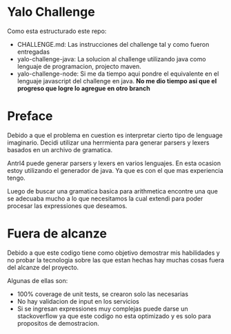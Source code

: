 # Yalo Challenge

Como esta estructurado este repo:
- CHALLENGE.md: Las instrucciones del challenge tal y como fueron entregadas
- yalo-challenge-java: La solucion al challenge utilizando java como lenguaje de programacion, projecto maven.
- yalo-challenge-node: Si me da tiempo aqui pondre el equivalente en el lenguaje javascript del challenge en java. **No me dio tiempo asi que el progreso que logre lo agregue en otro branch**

# Preface

Debido a que el problema en cuestion es interpretar cierto tipo de lenguage imaginario. Decidi utilizar una herrmienta para generar parsers y lexers basados en un archivo de gramatica.

Antrl4 puede generar parsers y lexers en varios lenguajes. En esta ocasion estoy utilizando el generador de java. Ya que es con el que mas experiencia tengo.

Luego de buscar una gramatica basica para arithmetica encontre una que se adecuaba mucho a lo que necesitamos la cual extendi para poder procesar las expressiones que deseamos.

# Fuera de alcanze

Debido a que este codigo tiene como objetivo demostrar mis habilidades y no probar la tecnologia sobre las que estan hechas hay muchas cosas fuera del alcanze del proyecto.

Algunas de ellas son:
- 100% coverage de unit tests, se crearon solo las necesarias
- No hay validacion de input en los servicios
- Si se ingresan expressiones muy complejas puede darse un stackoverflow ya que este codigo no esta optimizado y es solo para propositos de demostracion.






